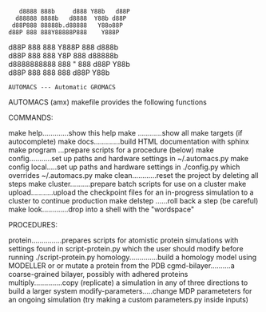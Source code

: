 

       d8888 888b     d888 Y88b   d88P 
      d88888 8888b   d8888  Y88b d88P  
     d88P888 88888b.d88888   Y88o88P   
    d88P 888 888Y88888P888    Y888P    
   d88P  888 888 Y888P 888    d888b    
  d88P   888 888  Y8P  888   d88888b   
 d8888888888 888   "   888  d88P Y88b  
d88P     888 888       888 d88P   Y88b 
                                       
    AUTOMACS --- Automatic GROMACS

AUTOMACS (amx) makefile provides the following functions

COMMANDS:

make help.............show this help
make <tab>............show all make targets (if autocomplete)
make docs.............build HTML documentation with sphinx
make program <name>...prepare scripts for a procedure (below)
make config...........set up paths and hardware settings 
                      in ~/.automacs.py
make config local.....set up paths and hardware settings 
                      in ./config.py which overrides ~/.automacs.py
make clean............reset the project by deleting all steps
make cluster..........prepare batch scripts for use on a cluster
make upload...........upload the checkpoint files for an in-progress
                      simulation to a cluster to continue production
make delstep <N>......roll back a step (be careful)
make look.............drop into a shell with the "wordspace"

PROCEDURES:

protein...............prepares scripts for atomistic protein
                      simulations with settings found in
                      script-protein.py which the user should
                      modify before running ./script-protein.py
homology..............build a homology model using MODELLER or
                      or mutate a protein from the PDB
cgmd-bilayer..........a coarse-grained bilayer, possibly with 
                      adhered proteins
multiply..............copy (replicate) a simulation in any of three 
                      directions to build a larger system
modify-parameters.....change MDP parameteters for an ongoing 
                      simulation (try making a custom parameters.py
                      inside inputs)

